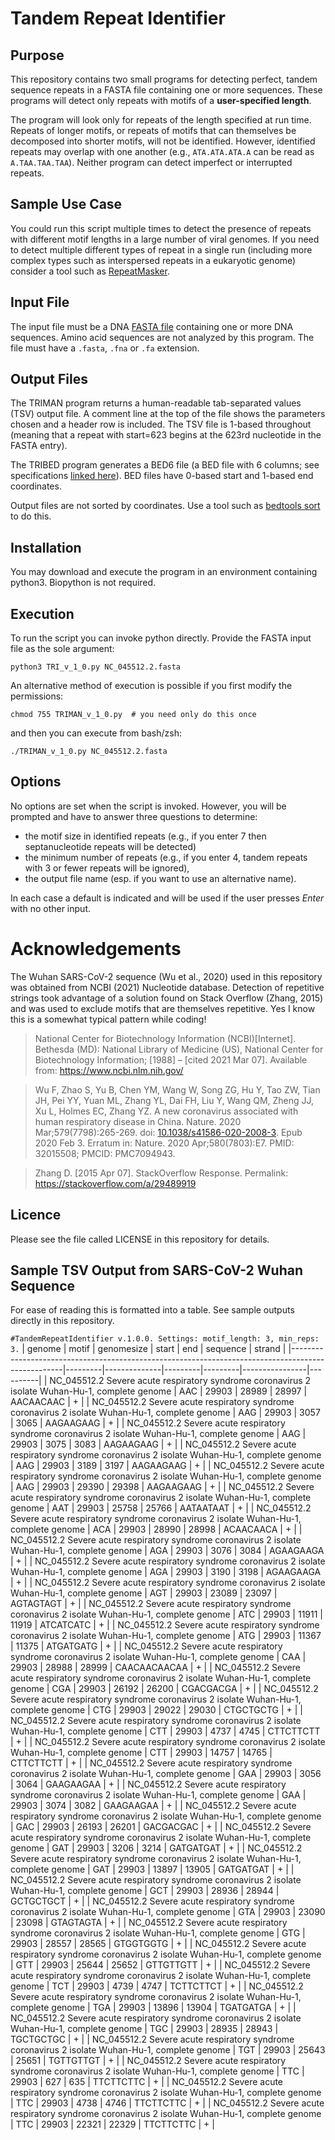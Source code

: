 # Tandem Repeat Identifier

## Purpose
This repository contains two small programs for detecting perfect, tandem sequence repeats in a FASTA file containing one or more sequences. These programs will detect only repeats with motifs of a **user-specified length**.

The program will look only for repeats of the length specified at run time. Repeats of longer motifs, or repeats of motifs that can themselves be decomposed into shorter motifs, will not be identified. However, identified repeats may overlap with one another (e.g., `ATA.ATA.ATA.A` can be read as `A.TAA.TAA.TAA`). Neither program can detect imperfect or interrupted repeats.

## Sample Use Case
You could run this script multiple times to detect the presence of repeats with different motif lengths in a large number of viral genomes. If you need to detect multiple different types of repeat in a single run (including more complex types such as interspersed repeats in a eukaryotic genome) consider a tool such as [RepeatMasker](http://www.repeatmasker.org).

## Input File
The input file must be a DNA [FASTA file](https://en.wikipedia.org/wiki/FASTA_format) containing one or more DNA sequences. Amino acid sequences are not analyzed by this program. The file must have a `.fasta`, `.fna` or `.fa` extension.

## Output Files
The TRIMAN program returns a human-readable tab-separated values (TSV) output file. A comment line at the top of the file shows the parameters chosen and a header row is included. The TSV file is 1-based throughout (meaning that a repeat with start=623 begins at the 623rd nucleotide in the FASTA entry).

The TRIBED program generates a BED6 file (a BED file with 6 columns; see specifications [linked here](https://bedtools.readthedocs.io/en/latest/content/general-usage.html#bed-format)). BED files have 0-based start and 1-based end coordinates.

Output files are not sorted by coordinates. Use a tool such as [bedtools sort](https://bedtools.readthedocs.io/en/latest/content/tools/sort.html) to do this.

## Installation
You may download and execute the program in an environment containing python3. Biopython is not required.

## Execution
To run the script you can invoke python directly. Provide the FASTA input file as the sole argument:
```
python3 TRI_v_1_0.py NC_045512.2.fasta
```

An alternative method of execution is possible if you first modify the permissions:
```
chmod 755 TRIMAN_v_1_0.py  # you need only do this once
```
and then you can execute from bash/zsh:
```
./TRIMAN_v_1_0.py NC_045512.2.fasta
```

## Options
No options are set when the script is invoked. However, you will be prompted and have to answer three questions to determine:

* the motif size in identified repeats (e.g., if you enter 7 then septanucleotide repeats will be detected)
* the minimum number of repeats (e.g., if you enter 4, tandem repeats with 3 or fewer repeats will be ignored),
* the output file name (esp. if you want to use an alternative name).

In each case a default is indicated and will be used if the user presses _Enter_ with no other input.

# Acknowledgements
The Wuhan SARS-CoV-2 sequence (Wu et al., 2020) used in this repository was obtained from NCBI (2021) Nucleotide database. Detection of repetitive strings took advantage of a solution found on Stack Overflow (Zhang, 2015) and was used to exclude motifs that are themselves repetitive. Yes I know this is a somewhat typical pattern while coding!

>National Center for Biotechnology Information (NCBI)[Internet]. Bethesda (MD): National Library of Medicine (US), National Center for Biotechnology Information; [1988] – [cited 2021 Mar 07]. Available from: https://www.ncbi.nlm.nih.gov/

>Wu F, Zhao S, Yu B, Chen YM, Wang W, Song ZG, Hu Y, Tao ZW, Tian JH, Pei YY, Yuan ML, Zhang YL, Dai FH, Liu Y, Wang QM, Zheng JJ, Xu L, Holmes EC, Zhang YZ. A new coronavirus associated with human respiratory disease in China. Nature. 2020 Mar;579(7798):265-269. doi: [10.1038/s41586-020-2008-3](https://dx.doi.org/10.1038/s41586-020-2008-3). Epub 2020 Feb 3. Erratum in: Nature. 2020 Apr;580(7803):E7. PMID: 32015508; PMCID: PMC7094943.

>Zhang D. [2015 Apr 07]. StackOverflow Response. Permalink: https://stackoverflow.com/a/29489919

## Licence
Please see the file called LICENSE in this repository for details.

## Sample TSV Output from SARS-CoV-2 Wuhan Sequence
For ease of reading this is formatted into a table. See sample outputs directly in this repository.

`#TandemRepeatIdentifier v.1.0.0. Settings: motif_length: 3, min_reps: 3.`
| genome                                                                                            | motif   | genomesize   | start   | end     | sequence       | strand   |
|---------------------------------------------------------------------------------------------------|---------|--------------|---------|---------|----------------|----------|
| NC_045512.2 Severe acute respiratory syndrome coronavirus 2 isolate Wuhan-Hu-1, complete genome   | AAC     | 29903        | 28989   | 28997   | AACAACAAC      | +        |
| NC_045512.2 Severe acute respiratory syndrome coronavirus 2 isolate Wuhan-Hu-1, complete genome   | AAG     | 29903        | 3057    | 3065    | AAGAAGAAG      | +        |
| NC_045512.2 Severe acute respiratory syndrome coronavirus 2 isolate Wuhan-Hu-1, complete genome   | AAG     | 29903        | 3075    | 3083    | AAGAAGAAG      | +        |
| NC_045512.2 Severe acute respiratory syndrome coronavirus 2 isolate Wuhan-Hu-1, complete genome   | AAG     | 29903        | 3189    | 3197    | AAGAAGAAG      | +        |
| NC_045512.2 Severe acute respiratory syndrome coronavirus 2 isolate Wuhan-Hu-1, complete genome   | AAG     | 29903        | 29390   | 29398   | AAGAAGAAG      | +        |
| NC_045512.2 Severe acute respiratory syndrome coronavirus 2 isolate Wuhan-Hu-1, complete genome   | AAT     | 29903        | 25758   | 25766   | AATAATAAT      | +        |
| NC_045512.2 Severe acute respiratory syndrome coronavirus 2 isolate Wuhan-Hu-1, complete genome   | ACA     | 29903        | 28990   | 28998   | ACAACAACA      | +        |
| NC_045512.2 Severe acute respiratory syndrome coronavirus 2 isolate Wuhan-Hu-1, complete genome   | AGA     | 29903        | 3076    | 3084    | AGAAGAAGA      | +        |
| NC_045512.2 Severe acute respiratory syndrome coronavirus 2 isolate Wuhan-Hu-1, complete genome   | AGA     | 29903        | 3190    | 3198    | AGAAGAAGA      | +        |
| NC_045512.2 Severe acute respiratory syndrome coronavirus 2 isolate Wuhan-Hu-1, complete genome   | AGT     | 29903        | 23089   | 23097   | AGTAGTAGT      | +        |
| NC_045512.2 Severe acute respiratory syndrome coronavirus 2 isolate Wuhan-Hu-1, complete genome   | ATC     | 29903        | 11911   | 11919   | ATCATCATC      | +        |
| NC_045512.2 Severe acute respiratory syndrome coronavirus 2 isolate Wuhan-Hu-1, complete genome   | ATG     | 29903        | 11367   | 11375   | ATGATGATG      | +        |
| NC_045512.2 Severe acute respiratory syndrome coronavirus 2 isolate Wuhan-Hu-1, complete genome   | CAA     | 29903        | 28988   | 28999   | CAACAACAACAA   | +        |
| NC_045512.2 Severe acute respiratory syndrome coronavirus 2 isolate Wuhan-Hu-1, complete genome   | CGA     | 29903        | 26192   | 26200   | CGACGACGA      | +        |
| NC_045512.2 Severe acute respiratory syndrome coronavirus 2 isolate Wuhan-Hu-1, complete genome   | CTG     | 29903        | 29022   | 29030   | CTGCTGCTG      | +        |
| NC_045512.2 Severe acute respiratory syndrome coronavirus 2 isolate Wuhan-Hu-1, complete genome   | CTT     | 29903        | 4737    | 4745    | CTTCTTCTT      | +        |
| NC_045512.2 Severe acute respiratory syndrome coronavirus 2 isolate Wuhan-Hu-1, complete genome   | CTT     | 29903        | 14757   | 14765   | CTTCTTCTT      | +        |
| NC_045512.2 Severe acute respiratory syndrome coronavirus 2 isolate Wuhan-Hu-1, complete genome   | GAA     | 29903        | 3056    | 3064    | GAAGAAGAA      | +        |
| NC_045512.2 Severe acute respiratory syndrome coronavirus 2 isolate Wuhan-Hu-1, complete genome   | GAA     | 29903        | 3074    | 3082    | GAAGAAGAA      | +        |
| NC_045512.2 Severe acute respiratory syndrome coronavirus 2 isolate Wuhan-Hu-1, complete genome   | GAC     | 29903        | 26193   | 26201   | GACGACGAC      | +        |
| NC_045512.2 Severe acute respiratory syndrome coronavirus 2 isolate Wuhan-Hu-1, complete genome   | GAT     | 29903        | 3206    | 3214    | GATGATGAT      | +        |
| NC_045512.2 Severe acute respiratory syndrome coronavirus 2 isolate Wuhan-Hu-1, complete genome   | GAT     | 29903        | 13897   | 13905   | GATGATGAT      | +        |
| NC_045512.2 Severe acute respiratory syndrome coronavirus 2 isolate Wuhan-Hu-1, complete genome   | GCT     | 29903        | 28936   | 28944   | GCTGCTGCT      | +        |
| NC_045512.2 Severe acute respiratory syndrome coronavirus 2 isolate Wuhan-Hu-1, complete genome   | GTA     | 29903        | 23090   | 23098   | GTAGTAGTA      | +        |
| NC_045512.2 Severe acute respiratory syndrome coronavirus 2 isolate Wuhan-Hu-1, complete genome   | GTG     | 29903        | 28557   | 28565   | GTGGTGGTG      | +        |
| NC_045512.2 Severe acute respiratory syndrome coronavirus 2 isolate Wuhan-Hu-1, complete genome   | GTT     | 29903        | 25644   | 25652   | GTTGTTGTT      | +        |
| NC_045512.2 Severe acute respiratory syndrome coronavirus 2 isolate Wuhan-Hu-1, complete genome   | TCT     | 29903        | 4739    | 4747    | TCTTCTTCT      | +        |
| NC_045512.2 Severe acute respiratory syndrome coronavirus 2 isolate Wuhan-Hu-1, complete genome   | TGA     | 29903        | 13896   | 13904   | TGATGATGA      | +        |
| NC_045512.2 Severe acute respiratory syndrome coronavirus 2 isolate Wuhan-Hu-1, complete genome   | TGC     | 29903        | 28935   | 28943   | TGCTGCTGC      | +        |
| NC_045512.2 Severe acute respiratory syndrome coronavirus 2 isolate Wuhan-Hu-1, complete genome   | TGT     | 29903        | 25643   | 25651   | TGTTGTTGT      | +        |
| NC_045512.2 Severe acute respiratory syndrome coronavirus 2 isolate Wuhan-Hu-1, complete genome   | TTC     | 29903        | 627     | 635     | TTCTTCTTC      | +        |
| NC_045512.2 Severe acute respiratory syndrome coronavirus 2 isolate Wuhan-Hu-1, complete genome   | TTC     | 29903        | 4738    | 4746    | TTCTTCTTC      | +        |
| NC_045512.2 Severe acute respiratory syndrome coronavirus 2 isolate Wuhan-Hu-1, complete genome   | TTC     | 29903        | 22321   | 22329   | TTCTTCTTC      | +        |
